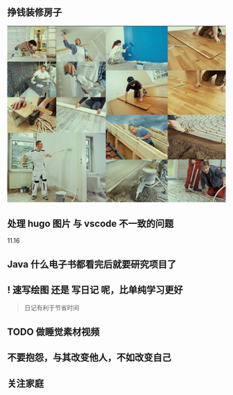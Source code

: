 
## 挣钱装修房子

![](images/2022-11-20-11-05-33.png)

## 处理 hugo 图片 与  vscode  不一致的问题
11.16

## Java 什么电子书都看完后就要研究项目了

## ! 速写绘图 还是 写日记 呢，比单纯学习更好

>日记有利于节省时间

## TODO 做睡觉素材视频

## 不要抱怨，与其改变他人，不如改变自己

## 关注家庭 